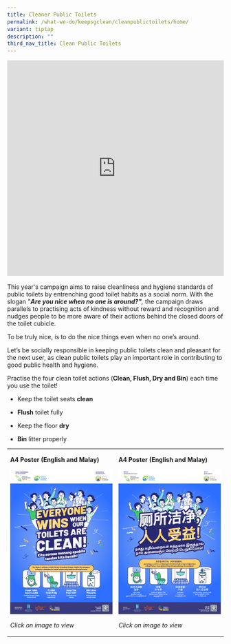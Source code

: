 ```yaml
---
title: Cleaner Public Toilets
permalink: /what-we-do/keepsgclean/cleanpublictoilets/home/
variant: tiptap
description: ""
third_nav_title: Clean Public Toilets
---
```

<div class="iframe-wrapper">
<iframe height="500" width="100%" allowfullscreen="true" frameborder="0" src="https://www.youtube.com/embed/aGgerZobzms"></iframe>
</div>
<p>This year's campaign aims to raise cleanliness and hygiene standards of
public toilets by entrenching good toilet habits&nbsp;as a social norm.
With the slogan "<strong><em>Are you nice when no one is around?"</em></strong><em>, </em>the
campaign draws parallels to practising acts of kindness without reward
and recognition and nudges people to be more aware of their actions behind
the closed doors of the toilet cubicle.</p>
<p>To be truly nice, is to do the nice things even when no one’s around.</p>
<p>Let’s be socially responsible&nbsp;in keeping public toilets clean and
pleasant for the next user, as clean public toilets play an important role
in contributing to good public health and hygiene.</p>
<p>Practise the four clean toilet actions (<strong>Clean, Flush, Dry and Bin</strong>)
each time you use the toilet!</p>
<ul data-tight="true" class="tight">
<li>
<p>Keep the toilet seats <strong>clean</strong>
</p>
</li>
<li>
<p><strong>Flush</strong> toilet fully</p>
</li>
<li>
<p>Keep the floor <strong>dry</strong>
</p>
</li>
<li>
<p><strong>Bin</strong> litter properly&nbsp;</p>
</li>
</ul>
<table style="minWidth: 50px">
<colgroup>
<col>
<col>
</colgroup>
<tbody>
<tr>
<td rowspan="1" colspan="1">
<p><strong>A4 Poster (English and Malay)</strong>
</p>
<div class="isomer-image-wrapper">
<img style="width: 100%" height="auto" width="100%" alt="" src="/images/01.png">
</div>
<p><em>Click on image to view</em>
</p>
</td>
<td rowspan="1" colspan="1">
<p><strong>A4 Poster (English and Malay)</strong>
</p>
<div class="isomer-image-wrapper">
<img style="width: 100%" height="auto" width="100%" alt="" src="/images/02.png">
</div>
<p><em>Click on image to view</em>
</p>
</td>
</tr>
</tbody>
</table>
<p></p>